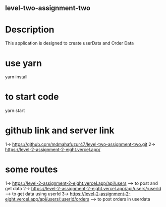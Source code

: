 ## level-two-assignment-two

# Description
This application is designed to create userData and Order Data
# use yarn
yarn install
# to start code 
yarn start

# github link and server link
1-> https://github.com/mdmahafuzur47/level-two-assignment-two.git
2-> https://level-2-assignment-2-eight.vercel.app/

# some routes
1-> https://level-2-assignment-2-eight.vercel.app/api/users --> to post and get data
2-> https://level-2-assignment-2-eight.vercel.app/api/users/:userId --> to get data using userId
3-> https://level-2-assignment-2-eight.vercel.app/api/users/:userId/orders --> to post orders in userdata
